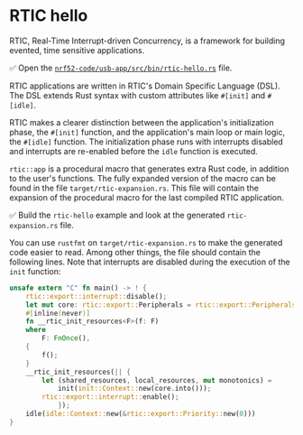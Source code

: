 # RTIC hello

RTIC, Real-Time Interrupt-driven Concurrency, is a framework for building evented, time sensitive applications.

✅ Open the [`nrf52-code/usb-app/src/bin/rtic-hello.rs`](../../nrf52-code/usb-app/src/bin/rtic-hello.rs) file.

RTIC applications are written in RTIC's Domain Specific Language (DSL). The DSL extends Rust syntax with custom attributes like `#[init]` and `#[idle]`.

RTIC makes a clearer distinction between the application's initialization phase, the `#[init]` function, and the application's main loop or main logic, the `#[idle]` function. The initialization phase runs with interrupts disabled and interrupts are re-enabled before the `idle` function is executed.

`rtic::app` is a procedural macro that generates extra Rust code, in addition to the user's functions. The fully expanded version of the macro can be found in the file `target/rtic-expansion.rs`. This file will contain the expansion of the procedural macro for the last compiled RTIC application.

✅ Build the `rtic-hello` example and look at the generated `rtic-expansion.rs` file.

You can use `rustfmt` on `target/rtic-expansion.rs` to make the generated code easier to read. Among other things, the file should contain the following lines. Note that interrupts are disabled during the execution of the `init` function:

```rust ignore
unsafe extern "C" fn main() -> ! {
    rtic::export::interrupt::disable();
    let mut core: rtic::export::Peripherals = rtic::export::Peripherals::steal().into();
    #[inline(never)]
    fn __rtic_init_resources<F>(f: F)
    where
        F: FnOnce(),
    {
        f();
    }
    __rtic_init_resources(|| {
        let (shared_resources, local_resources, mut monotonics) =
            init(init::Context::new(core.into()));
        rtic::export::interrupt::enable();
            });
    idle(idle::Context::new(&rtic::export::Priority::new(0)))
}
```
